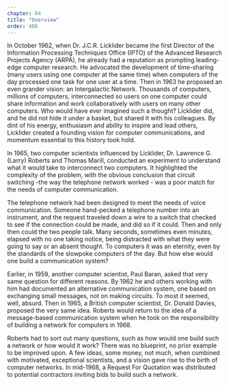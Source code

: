 ```yaml
---
chapter: 04
title: "Overview"
order: 400
---
```


In October 1962, when Dr. J.C.R. Licklider became the first Director of the Information Processing Techniques Office (IPTO) of the Advanced Research Projects Agency (ARPA), he already had a reputation as prompting leading-edge computer research. He advocated the development of time-sharing (many users using one computer at the same time) when computers of the day processed one task for one user at a time. Then in 1963 he proposed an even grander vision: an Intergalactic Network. Thousands of computers, millions of computers, interconnected so users on one computer could share information and work collaboratively with users on many other computers. Who would have ever imagined such a thought? Licklider did, and he did not hide it under a basket, but shared it with his colleagues. By dint of his energy, enthusiasm and ability to inspire and lead others, Licklider created a founding vision for computer communications, and momentum essential to this history took hold.

In 1965, two computer scientists influenced by Licklider, Dr. Lawrence G. (Larry) Roberts and Thomas Marill, conducted an experiment to understand what it would take to interconnect two computers. It highlighted the complexity of the problem, with the obvious conclusion that circuit switching -the way the telephone network worked - was a poor match for the needs of computer communication.

The telephone network had been designed to meet the needs of voice communication. Someone hand-pecked a telephone number into an instrument, and the request traveled down a wire to a switch that checked to see if the connection could be made, and did so if it could. Then and only then could the two people talk. Many seconds, sometimes even minutes, elapsed with no one taking notice, being distracted with what they were going to say or an absent thought. To computers it was an eternity, even by the standards of the slowpoke computers of the day. But how else would one build a communication system?

Earlier, in 1959, another computer scientist, Paul Baran, asked that very same question for different reasons. By 1962 he and others working with him had documented an alternative communication system, one based on exchanging small messages, not on making circuits. To most it seemed, well, absurd. Then in 1965, a British computer scientist, Dr. Donald Davies, proposed the very same idea. Roberts would return to the idea of a message-based communication system when he took on the responsibility of building a network for computers in 1968.

Roberts had to sort out many questions, such as how would one build such a network or how would it work? There was no blueprint, no prior example to be improved upon. A few ideas, some money, not much, when combined with motivated, exceptional scientists, and a vision gave rise to the birth of computer networks. In mid-1968, a Request For Quotation was distributed to potential contractors inviting bids to build such a network.
